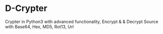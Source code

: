 # D-Crypter
Crypter in Python3 with advanced functionality, Encrypt &amp; &amp; Decrypt Source with Base64, Hex, MD5, Rot13, Url

